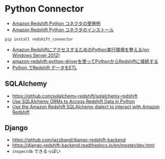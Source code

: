 # Python Connector

- [Amazon Redshift Python コネクタの使用例](https://docs.aws.amazon.com/ja_jp/redshift/latest/mgmt/python-connect-examples.html)
- [Amazon Redshift Python コネクタのインストール](https://docs.aws.amazon.com/ja_jp/redshift/latest/mgmt/python-driver-install.html)


~~~bash
pip install redshift_connector
~~~

- [Amazon RedshiftにアクセスするためのPython実行環境を整える(on Windows Server 2012)](https://dev.classmethod.jp/articles/prepare-python-environment-for-amazon-redshift/)
- [amazon-redshift-python-driverを使ってPythonからRedshiftに接続する](https://dev.classmethod.jp/articles/amazon-redshift-python-driver/)
- [Python でRedshift データをETL](https://www.cdata.com/jp/kb/tech/redshift-python-petl.rst)


## SQLAlchemy

- https://github.com/sqlalchemy-redshift/sqlalchemy-redshift
- [Use SQLAlchemy ORMs to Access Redshift Data in Python](https://www.cdata.com/kb/tech/redshift-python-sqlalchemy.rst)
- [Use the Amazon Redshift SQLAlchemy dialect to interact with Amazon Redshift](https://aws.amazon.com/jp/blogs/big-data/use-the-amazon-redshift-sqlalchemy-dialect-to-interact-with-amazon-redshift/)

## Django

- https://github.com/jazzband/django-redshift-backend
- https://django-redshift-backend.readthedocs.io/en/master/dev.html
- `inspectdb` できるっぽい
